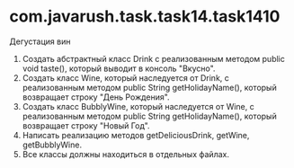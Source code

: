 # com.javarush.task.task14.task1410
Дегустация вин


1. Создать абстрактный класс Drink с реализованным методом public void taste(), который выводит в консоль "Вкусно".
2. Создать класс Wine, который наследуется от Drink, с реализованным методом public String getHolidayName(), который возвращает строку "День Рождения".
3. Создать класс BubblyWine, который наследуется от Wine, с реализованным методом public String getHolidayName(), который возвращает строку "Новый Год".
4. Написать реализацию методов getDeliciousDrink, getWine, getBubblyWine.
5. Все классы должны находиться в отдельных файлах.
